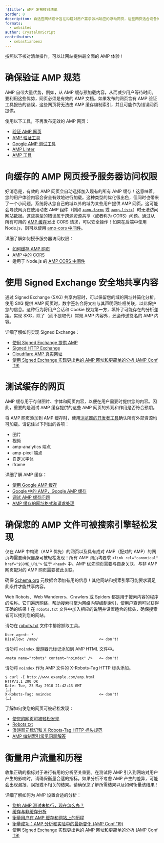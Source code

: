 ```yaml
---
'$title': AMP 发布核对清单
$order: 0
description: 自适应网络设计旨在构建对用户需求做出响应的浮动网页，这些网页适合设备的屏幕大小和方向。您可以实现…
formats:
  - websites
author: CrystalOnScript
contributors:
  - sebastianbenz
---
```


按照以下核对清单操作，可以让网站提供最全面的 AMP 体验！

# 确保验证 AMP 规范

AMP 自带大量优势，例如，从 AMP 缓存预加载内容，从而减少用户等待时间。要利用这些优势，网页必须是有效的 AMP 文档。如果发布的网页含有 AMP 验证工具报告的错误，这些网页将无法由 AMP 缓存编制索引，并且可能作为错误网页提供。

使用以下工具，不再发布无效的 AMP 网页：

- [验证 AMP 网页](../../../documentation/guides-and-tutorials/learn/validation-workflow/validate_amp.md?format=websites)
- [AMP 验证工具](https://validator.ampproject.org/)
- [Google AMP 测试工具](https://search.google.com/test/amp)
- [AMP Linter](https://github.com/ampproject/amp-toolbox/tree/master/packages/linter)
- [AMP 工具](../../../documentation/tools.html?format=websites)

# 向缓存的 AMP 网页授予服务器访问权限

好消息是，有效的 AMP 网页会自动选择加入现有的所有 AMP 缓存！这意味着，您的用户体验内容会安全有效地进行加载。这种类型的优化很出色，但同时也带来了一个小问题。系统将从您自己的域以外的域为某些用户提供 AMP 网页。这可能会导致网页在使用动态 AMP 组件（例如 [`<amp-form>`](../../../documentation/components/reference/amp-form.md?format=websites) 或 [`<amp-list>`](../../../documentation/components/reference/amp-list.md?format=websites)）时无法访问网站数据。这些类型的错误属于跨源资源共享（或者称为 CORS）问题。通过从所有可用的 [AMP 缓存](https://cdn.ampproject.org/caches.json)发出 CORS 请求，可以安全操作！如果在后端中使用 Node.js，则可以使用 [amp-cors 中间件](https://github.com/ampproject/amp-toolbox/tree/master/packages/cors)。

详细了解如何授予服务器访问权限：

- [如何缓存 AMP 网页 ](../../../documentation/guides-and-tutorials/learn/amp-caches-and-cors/how_amp_pages_are_cached.md?format=websites)
- [AMP 中的 CORS](../../../documentation/guides-and-tutorials/learn/amp-caches-and-cors/amp-cors-requests.md?format=websites)
- 适用于 Node.js 的 [AMP CORS 中间件](https://github.com/ampproject/amp-toolbox/tree/master/packages/cors)

# 使用 Signed Exchange 安全地共享内容

通过 Signed Exchange (SXG) 共享内容时，可以保留您的域的网址并简化分析。使用 SXG 提供 AMP 网页时，数字签名会将文档与其声明网址相关联，以此保护您的信息。这种行为将用户会话和 Cookie 视为第一方，填补了可能存在的分析差距。实现 SXG，除了（而不是取代）常规 AMP 内容外，还会传送签名的 AMP 内容。

详细了解如何实现 Signed Exchange：

- [使用 Signed Exchange 提供 AMP](signed-exchange.md?format=websites)
- [Signed HTTP Exchange](https://developers.google.com/web/updates/2018/11/signed-exchanges)
- [Cloudflare AMP 真实网址](https://www.cloudflare.com/website-optimization/amp-real-url/)
- [使用 Signed Exchange 实现更出色的 AMP 网址和更简单的分析 (AMP Conf '19)](https://www.youtube.com/watch?v=KrjBYzPUGnw&list=PLXTOW_XMsIDSY0USlzgoaIkRyPcHklrEl&index=22)

# 测试缓存的网页

AMP 缓存用于存储图片、字体和网页内容，以便在用户需要时提供您的内容。因此，重要的是测试 AMP 缓存提供的这些 AMP 网页的外观和作用是否符合预期。

将 AMP 网页添加到 AMP 缓存时，使用[浏览器的开发者工具](https://developers.google.com/web/tools/chrome-devtools/)确认所有外部资源均可加载。请记住以下列出的各项：

- 图片
- 视频
- amp-analytics 端点
- amp-pixel 端点
- 自定义字体
- iframe

详细了解 AMP 缓存：

- [使用 Google AMP 缓存](../../../documentation/examples/documentation/Using_the_Google_AMP_Cache.html?format=websites)
- [Google 中的 AMP，Google AMP 缓存](https://developers.google.com/amp/cache/overview)
- [调试 AMP 缓存问题](../../../documentation/guides-and-tutorials/learn/amp-caches-and-cors/amp-cache-debugging.md?format=websites)
- [AMP 缓存的网址格式和请求处理](../../../documentation/guides-and-tutorials/learn/amp-caches-and-cors/amp-cache-urls.md?format=websites)

# 确保您的 AMP 文件可被搜索引擎轻松发现

仅在 AMP 中构建（AMP 优先）的网页以及具有成对 AMP（配对的 AMP）的网页均需要确保自身可被轻松发现！所有 AMP 网页均要求 `<link rel="canonical" href="$SOME_URL">` 位于 `<head>` 中。AMP 优先网页需要与自身关联，与非 AMP 网页配对的 AMP 网页需要彼此关联。

确保 [Schema.org](https://schema.org/) 元数据会添加有用的信息！其他网站和搜索引擎可能要求满足此条件才能共享内容。

Web Robots、Web Wanderers、Crawlers 或 Spiders 都是用于搜索内容的程序的名称。它们遍历网络，帮助搜索引擎为网络内容编制索引，使用户查询可以获得正确的结果！在 `robots.txt` 文件中加入相应的说明并设置适合的标头，确保搜索者可以找到您的网站。

请勿在 [robots.txt](https://support.google.com/webmasters/answer/6062608?hl=en) 文件中排除抓取工具。

```
User-agent: *
Disallow: /amp/                            <= don't!
```

请勿将 `noindex` 漫游器元标记添加到 AMP HTML 文件中。

```
<meta name="robots" content="noindex" />   <= don't!
```

请勿将 `noindex` 作为 AMP 文件的 X-Robots-Tag HTTP 标头添加。

```
$ curl -I http://www.example.com/amp.html
HTTP/1.1 200 OK
Date: Tue, 25 May 2010 21:42:43 GMT
(…)
X-Robots-Tag: noindex                      <= don't!
(…)
```

了解如何使您的网页可被轻松发现：

- [使您的网页可被轻松发现](discovery.md?format=websites)
- [Robots.txt](http://www.robotstxt.org/)
- [漫游器元标记和 X-Robots-Tag HTTP 标头规范](https://developers.google.com/search/reference/robots_meta_tag)
- [AMP 编制索引常见问题解答](https://productforums.google.com/forum/?hl=en#!category-topic/webmasters/Vrgj-a-gtm0)

# 衡量用户流量和历程

收集正确的指标对于进行有用的分析至关重要。在测试将 AMP 引入到网站对用户产生的影响时，请确保衡量合适的指标。如果分析不考虑 AMP 产生的差异，可能会出现漏报、误报或不相关的结果。请确保您了解所需结果以及如何衡量该结果！

详细了解如何为 AMP 设置合适的分析：

- [您的 AMP 测试未执行，现在怎么办？](https://blog.amp.dev/2018/11/08/so-your-amp-test-doesnt-perform%e2%80%8a-%e2%80%8anow-what/)
- [缓存与非缓存分析](https://support.google.com/analytics/answer/6343176?hl=en#cache)
- [衡量用户在 AMP 缓存和网站上的历程](https://blog.amp.dev/2018/11/08/so-your-amp-test-doesnt-perform%e2%80%8a-%e2%80%8anow-what/)
- [衡量成功：AMP 分析和实验中的最新变化 (AMP Conf '19)](https://www.youtube.com/watch?v=wPW-kXsONqA&list=PLXTOW_XMsIDSY0USlzgoaIkRyPcHklrEl&index=27)
- [使用 Signed Exchange 实现更出色的 AMP 网址和更简单的分析 (AMP Conf '19)](https://www.youtube.com/watch?v=KrjBYzPUGnw&list=PLXTOW_XMsIDSY0USlzgoaIkRyPcHklrEl&index=22)
